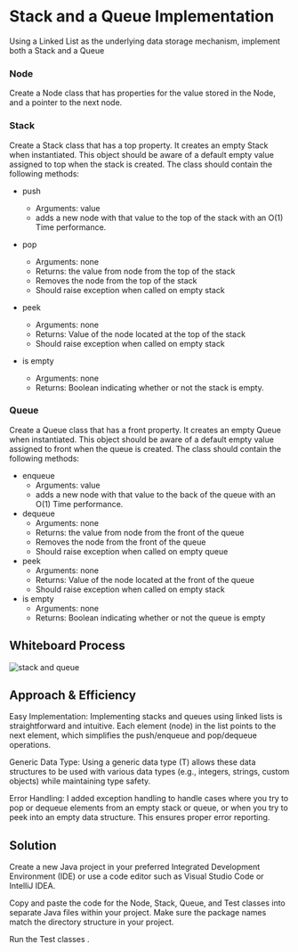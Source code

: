 # Stack and a Queue Implementation
<!-- Description of the challenge -->
Using a Linked List as the underlying data storage mechanism, implement both a Stack and a Queue

### Node
Create a Node class that has properties for the value stored in the Node, and a pointer to the next node.

### Stack
Create a Stack class that has a top property. It creates an empty Stack when instantiated.
This object should be aware of a default empty value assigned to top when the stack is created.
The class should contain the following methods:
 - push
   - Arguments: value
   - adds a new node with that value to the top of the stack with an O(1) Time performance.

 - pop
   - Arguments: none
   - Returns: the value from node from the top of the stack
   - Removes the node from the top of the stack
   - Should raise exception when called on empty stack
 - peek
   - Arguments: none 
   - Returns: Value of the node located at the top of the stack 
   - Should raise exception when called on empty stack 
 - is empty 
   - Arguments: none 
   - Returns: Boolean indicating whether or not the stack is empty.

### Queue
Create a Queue class that has a front property. It creates an empty Queue when instantiated.
This object should be aware of a default empty value assigned to front when the queue is created.
The class should contain the following methods:
 - enqueue 
    - Arguments: value 
    - adds a new node with that value to the back of the queue with an O(1) Time performance.
- dequeue 
  - Arguments: none 
  - Returns: the value from node from the front of the queue 
  - Removes the node from the front of the queue 
  - Should raise exception when called on empty queue 
- peek
  - Arguments: none 
  - Returns: Value of the node located at the front of the queue 
  - Should raise exception when called on empty stack
- is empty 
  - Arguments: none 
  - Returns: Boolean indicating whether or not the queue is empty



## Whiteboard Process
<!-- Embedded whiteboard image -->
![stack and queue](\\wsl$\Ubuntu\home\aws\data-structures-and-algorithms\class-10\stack%20and%20queue.jpg)


## Approach & Efficiency
<!-- What approach did you take? Why? What is the Big O space/time for this approach? -->
Easy Implementation: Implementing stacks and queues using linked lists is straightforward and intuitive. Each element (node) in the list points to the next element, which simplifies the push/enqueue and pop/dequeue operations.

Generic Data Type: Using a generic data type (T) allows these data structures to be used with various data types (e.g., integers, strings, custom objects) while maintaining type safety.

Error Handling: I added exception handling to handle cases where you try to pop or dequeue elements from an empty stack or queue, or when you try to peek into an empty data structure. This ensures proper error reporting.
## Solution
<!-- Show how to run your code, and examples of it in action -->
Create a new Java project in your preferred Integrated Development Environment (IDE) or use a code editor such as Visual Studio Code or IntelliJ IDEA.

Copy and paste the code for the Node, Stack, Queue, and Test classes into separate Java files within your project. Make sure the package names match the directory structure in your project.

Run the Test classes .